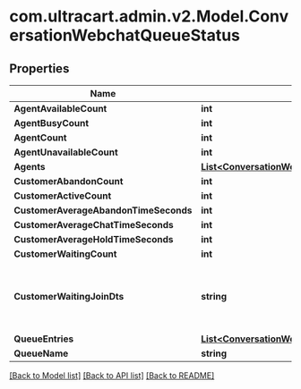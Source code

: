 
# com.ultracart.admin.v2.Model.ConversationWebchatQueueStatus

## Properties

Name | Type | Description | Notes
------------ | ------------- | ------------- | -------------
**AgentAvailableCount** | **int** |  | [optional] 
**AgentBusyCount** | **int** |  | [optional] 
**AgentCount** | **int** |  | [optional] 
**AgentUnavailableCount** | **int** |  | [optional] 
**Agents** | [**List&lt;ConversationWebchatQueueStatusAgent&gt;**](ConversationWebchatQueueStatusAgent.md) |  | [optional] 
**CustomerAbandonCount** | **int** |  | [optional] 
**CustomerActiveCount** | **int** |  | [optional] 
**CustomerAverageAbandonTimeSeconds** | **int** |  | [optional] 
**CustomerAverageChatTimeSeconds** | **int** |  | [optional] 
**CustomerAverageHoldTimeSeconds** | **int** |  | [optional] 
**CustomerWaitingCount** | **int** |  | [optional] 
**CustomerWaitingJoinDts** | **string** | Date/time that the oldest person joined the queue | [optional] 
**QueueEntries** | [**List&lt;ConversationWebchatQueueStatusQueueEntry&gt;**](ConversationWebchatQueueStatusQueueEntry.md) |  | [optional] 
**QueueName** | **string** |  | [optional] 

[[Back to Model list]](../README.md#documentation-for-models)
[[Back to API list]](../README.md#documentation-for-api-endpoints)
[[Back to README]](../README.md)

